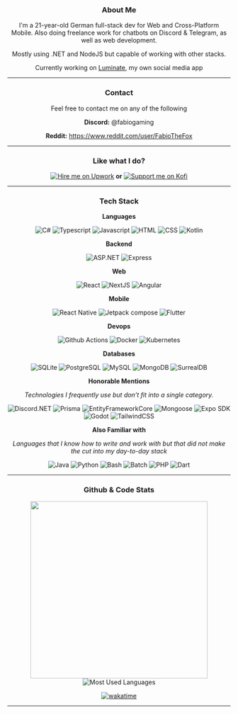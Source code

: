 <div align="center">
  
  ### **About Me**
  I'm a 21-year-old German full-stack dev for Web and Cross-Platform Mobile. Also doing freelance work for chatbots on Discord & Telegram, as well as web development.
  
  Mostly using .NET and NodeJS but capable of working with other stacks.

  Currently working on [Luminate](https://github.com/LuminateDev), my own social media app

---

  ### **Contact**

  Feel free to contact me on any of the following
  <div>
    
   **Discord:** @fabiogaming
   
   **Reddit:** https://www.reddit.com/user/FabioTheFox
   
  </div>

---

### Like what I do?
<div align="center">
  
  [![Hire me on Upwork](https://img.shields.io/badge/Hire%20Me%20On%20Upwork-6FDA44?style=for-the-badge&logo=upwork&logoColor=white)](https://upwork.com/freelancers/~0167fb718f2b74dcd6)
  <strong>or</strong>
  [![Support me on Kofi](https://img.shields.io/badge/Support%20Me%20On%20Kofi-FF6433?style=for-the-badge&logo=kofi&logoColor=white)](https://ko-fi.com/fabiothefox)
  
</div>
  

---
  
  ### **Tech Stack**
  **Languages**
  <div>
    
   ![C#](https://img.shields.io/badge/C%23-512BD4?style=for-the-badge&logo=.NET&logoColor=white)
   ![Typescript](https://img.shields.io/badge/TypeScript-3178C6?style=for-the-badge&logo=typescript&logoColor=white)
   ![Javascript](https://img.shields.io/badge/Javascript-F7DF1E?style=for-the-badge&logo=javascript&logoColor=white)
   ![HTML](https://img.shields.io/badge/HTML-E34F26?style=for-the-badge&logo=html5&logoColor=white)
   ![CSS](https://img.shields.io/badge/CSS-663399?style=for-the-badge&logo=css&logoColor=white)
   ![Kotlin](https://img.shields.io/badge/Kotlin-7F52FF?style=for-the-badge&logo=kotlin&logoColor=white)
    
  </div>
  
  **Backend**
  <div>
    
   ![ASP.NET](https://img.shields.io/badge/ASP.NET-512BD4?style=for-the-badge&logo=.NET&logoColor=white)
   ![Express](https://img.shields.io/badge/Express-000000?style=for-the-badge&logo=express&logoColor=white)
   
  </div>

  **Web**
  <div>
    
   ![React](https://img.shields.io/badge/React-61DAFB?style=for-the-badge&logo=react&logoColor=white)
   ![NextJS](https://img.shields.io/badge/NextJS-000000?style=for-the-badge&logo=next.js&logoColor=white)
   ![Angular](https://img.shields.io/badge/Angular-0F0F11?style=for-the-badge&logo=angular&logoColor=white)
   
  </div>

  **Mobile**
  <div>
    
   ![React Native](https://img.shields.io/badge/React%20Native-61DAFB?style=for-the-badge&logo=react&logoColor=white)
   ![Jetpack compose](https://img.shields.io/badge/Jetpack%20Compose-4285F4?style=for-the-badge&logo=jetpackCompose&logoColor=white)
   ![Flutter](https://img.shields.io/badge/Flutter-02569B?style=for-the-badge&logo=flutter&logoColor=white)
   
  </div>

  **Devops**
  <div>

   ![Github Actions](https://img.shields.io/badge/Github%20Actions-2088FF?style=for-the-badge&logo=githubActions&logoColor=white)
   ![Docker](https://img.shields.io/badge/Docker-2496ED?style=for-the-badge&logo=docker&logoColor=white)
   ![Kubernetes](https://img.shields.io/badge/Kubernetes-326CE5?style=for-the-badge&logo=kubernetes&logoColor=white)
    
  </div>

  **Databases**
  <div>
    
   ![SQLite](https://img.shields.io/badge/SQLite-003B57?style=for-the-badge&logo=sqlite&logoColor=white)
   ![PostgreSQL](https://img.shields.io/badge/PostgreSQL-4169E1?style=for-the-badge&logo=postgresql&logoColor=white)
   ![MySQL](https://img.shields.io/badge/MySQL-4479A1?style=for-the-badge&logo=mysql&logoColor=white)
   ![MongoDB](https://img.shields.io/badge/MongoDB-47A248?style=for-the-badge&logo=mongodb&logoColor=white)
   ![SurrealDB](https://img.shields.io/badge/SurrealDB-FF00A0?style=for-the-badge&logo=surrealdb&logoColor=white)
   
  </div>

  **Honorable Mentions**
  
  _Technologies I frequently use but don’t fit into a single category._
  <div>

   ![Discord.NET](https://img.shields.io/badge/Discord.NET-5865F2?style=for-the-badge&logo=.NET&logoColor=white)
   ![Prisma](https://img.shields.io/badge/Prisma-2D3748?style=for-the-badge&logo=prisma&logoColor=white)
   ![EntityFrameworkCore](https://img.shields.io/badge/EntityFrameworkCore-512BD4?style=for-the-badge&logo=.NET&logoColor=white)
   ![Mongoose](https://img.shields.io/badge/Mongoose-880000?style=for-the-badge&logo=mongoose&logoColor=white)
   ![Expo SDK](https://img.shields.io/badge/Expo%20SDK-1C2024?style=for-the-badge&logo=expo&logoColor=white)
   ![Godot](https://img.shields.io/badge/Godot-478CBF?style=for-the-badge&logo=godotengine&logoColor=white)
   ![TailwindCSS](https://img.shields.io/badge/TailwindCSS%20%26%20NativeWind-06B6D4?style=for-the-badge&logo=tailwindcss&logoColor=white)
   
  </div>


  **Also Familiar with**
  
  _Languages that I know how to write and work with but that did not make the cut into my day-to-day stack_

  <div>

  ![Java](https://img.shields.io/badge/Java-000000?style=for-the-badge&logo=openjdk&logoColor=white)
  ![Python](https://img.shields.io/badge/Python-3776AB?style=for-the-badge&logo=python&logoColor=white)
  ![Bash](https://img.shields.io/badge/Bash-4EAA25?style=for-the-badge&logo=gnubash&logoColor=white)
  ![Batch](https://img.shields.io/badge/Batch-4EAA25?style=for-the-badge&logo=gnubash&logoColor=white)
  ![PHP](https://img.shields.io/badge/PHP-777BB4?style=for-the-badge&logo=php&logoColor=white)
  ![Dart](https://img.shields.io/badge/Dart-0175C2?style=for-the-badge&logo=dart&logoColor=white)

  </div>
  

  

  

---

  ### **Github & Code Stats**

  <div>

   <img src="https://github-readme-stats.vercel.app/api?username=fabiogaming&show_icons=true&theme=radical&include_all_commits=true" width="400">
   <img src="https://github-readme-stats.vercel.app/api/top-langs/?username=fabiogaming&layout=compact&theme=radical" alt="Most Used Languages">
   
   [![wakatime](https://wakatime.com/badge/user/f9f26bd5-f666-4a74-a821-cdeb5ba176ed.svg?style=for-the-badge)](https://wakatime.com/@f9f26bd5-f666-4a74-a821-cdeb5ba176ed)
   
  </div>

---
  
</div>
